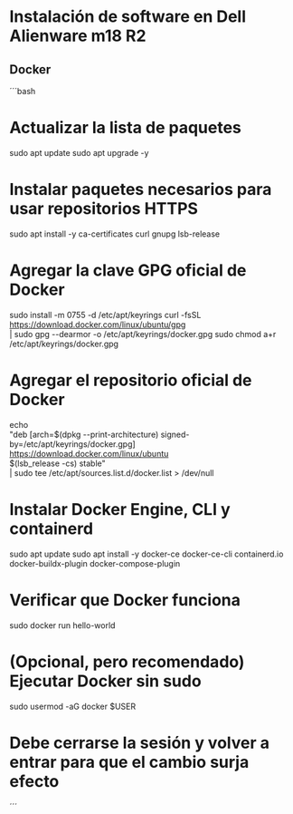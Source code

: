 # Instalación de software en Dell Alienware m18 R2

## Docker

´´´bash
# Actualizar la lista de paquetes
sudo apt update
sudo apt upgrade -y

# Instalar paquetes necesarios para usar repositorios HTTPS
sudo apt install -y ca-certificates curl gnupg lsb-release

# Agregar la clave GPG oficial de Docker
sudo install -m 0755 -d /etc/apt/keyrings
curl -fsSL https://download.docker.com/linux/ubuntu/gpg \
  | sudo gpg --dearmor -o /etc/apt/keyrings/docker.gpg
sudo chmod a+r /etc/apt/keyrings/docker.gpg

# Agregar el repositorio oficial de Docker
echo \
  "deb [arch=$(dpkg --print-architecture) signed-by=/etc/apt/keyrings/docker.gpg] \
  https://download.docker.com/linux/ubuntu \
  $(lsb_release -cs) stable" \
  | sudo tee /etc/apt/sources.list.d/docker.list > /dev/null

# Instalar Docker Engine, CLI y containerd
sudo apt update
sudo apt install -y docker-ce docker-ce-cli containerd.io docker-buildx-plugin docker-compose-plugin

# Verificar que Docker funciona
sudo docker run hello-world

# (Opcional, pero recomendado) Ejecutar Docker sin sudo
sudo usermod -aG docker $USER
# Debe cerrarse la sesión y volver a entrar para que el cambio surja efecto
´´´
